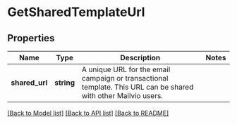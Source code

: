 # GetSharedTemplateUrl

## Properties
Name | Type | Description | Notes
------------ | ------------- | ------------- | -------------
**shared_url** | **string** | A unique URL for the email campaign or transactional template. This URL can be shared with other Mailvio users. | 

[[Back to Model list]](../README.md#documentation-for-models) [[Back to API list]](../README.md#documentation-for-api-endpoints) [[Back to README]](../README.md)


